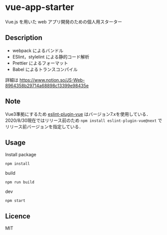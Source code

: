 # vue-app-starter

Vue.js を用いた web アプリ開発のための個人用スターター

## Description

- webpack によるバンドル
- ESlint，stylelint による静的コード解析
- Prettier によるフォーマット
- Babel によるトランスコンパイル

詳細は https://www.notion.so/JS-Web-8964358b29714a68898c13399e98435e

## Note
Vue3準拠にするため [eslint-plugin-vue](https://github.com/vuejs/eslint-plugin-vue) はバージョン7.xを使用している．
2020/8/30現在ではリリース前のため `npm install eslint-plugin-vue@next` でリリース前バージョンを指定している．

## Usage

Install package

```
npm install
```

build

```
npm run build
```

dev

```
npm start
```

## Licence

MIT
